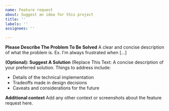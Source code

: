 ```yaml
---
name: Feature request
about: Suggest an idea for this project
title: ''
labels: ''
assignees: ''

---
```


**Please Describe The Problem To Be Solved**
A clear and concise description of what the problem is. Ex. I'm always frustrated when [...]

**(Optional): Suggest A Solution**
(Replace This Text: A concise description of your preferred solution. Things to address include:
* Details of the technical implementation
* Tradeoffs made in design decisions
* Caveats and considerations for the future

**Additional context**
Add any other context or screenshots about the feature request here.

